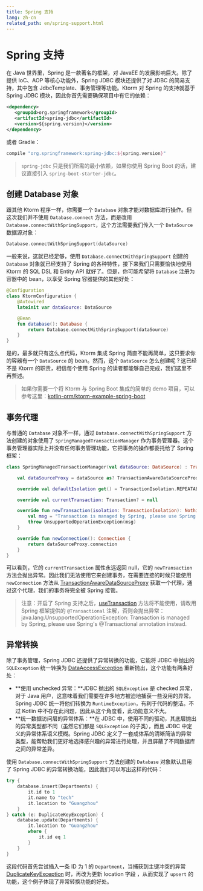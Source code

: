 ```yaml
---
title: Spring 支持
lang: zh-cn
related_path: en/spring-support.html
---
```


# Spring 支持

在 Java 世界里，Spring 是一款著名的框架，对 JavaEE 的发展影响巨大。除了提供 IoC、AOP 等核心功能外，Spring JDBC 模块还提供了对 JDBC 的简易支持，其中包含 JdbcTemplate、事务管理等功能。Ktorm 对 Spring 的支持就基于 Spring JDBC 模块，因此你首先需要确保项目中有它的依赖：

 ````xml
<dependency>
    <groupId>org.springframework</groupId>
    <artifactId>spring-jdbc</artifactId>
    <version>${spring.version}</version>
</dependency>
 ````

或者 Gradle：

````groovy
compile "org.springframework:spring-jdbc:${spring.version}"
````

> `spring-jdbc` 只是我们所需的最小依赖，如果你使用 Spring Boot 的话，建议直接引入 `spring-boot-starter-jdbc`。

## 创建 Database 对象

跟其他 Ktorm 程序一样，你需要一个 `Database` 对象才能对数据库进行操作。但这次我们并不使用 `Database.connect` 方法，而是改用 `Database.connectWithSpringSupport`，这个方法需要我们传入一个 `DataSource` 数据源对象：

````kotlin
Database.connectWithSpringSupport(dataSource)
````

一般来说，这就已经足够，使用 `Database.connectWithSpringSupport` 创建的 `Database` 对象就已经支持了 Spring 的各种特性，接下来我们只需要愉快地使用 Ktorm 的 SQL DSL 和 Entity API 就好了。但是，你可能希望将 `Database` 注册为容器中的 bean，以享受 Spring 容器提供的其他好处：

```kotlin
@Configuration
class KtormConfiguration {
    @Autowired
    lateinit var dataSource: DataSource

    @Bean
    fun database(): Database {
        return Database.connectWithSpringSupport(dataSource)
    }
}
```

是的，最多就只有这么点代码，Ktorm 集成 Spring 简直不能再简单，这只要求你的容器有一个 `DataSource` 的 bean。然而，这个 `DataSource` 怎么创建呢？这已经不是 Ktorm 的职责，相信每个使用 Spring 的读者都能够自己完成，我们这里不再赘述。

> 如果你需要一个将 Ktorm 与 Spring Boot 集成的简单的 demo 项目，可以参考这里：[kotlin-orm/ktorm-example-spring-boot](https://github.com/kotlin-orm/ktorm-example-spring-boot)

## 事务代理

与普通的 `Database` 对象不一样，通过 `Database.connectWithSpringSupport` 方法创建的对象使用了 `SpringManagedTransactionManager` 作为事务管理器。这个事务管理器实际上并没有任何事务管理功能，它把事务的操作都委托给了 Spring 框架：

```kotlin
class SpringManagedTransactionManager(val dataSource: DataSource) : TransactionManager {

    val dataSourceProxy = dataSource as? TransactionAwareDataSourceProxy ?: TransactionAwareDataSourceProxy(dataSource)

    override val defaultIsolation get() = TransactionIsolation.REPEATABLE_READ

    override val currentTransaction: Transaction? = null

    override fun newTransaction(isolation: TransactionIsolation): Nothing {
        val msg = "Transaction is managed by Spring, please use Spring's @Transactional annotation instead."
        throw UnsupportedOperationException(msg)
    }

    override fun newConnection(): Connection {
        return dataSourceProxy.connection
    }
}
```

可以看到，它的 `currentTransaction` 属性永远返回 null，它的 `newTransaction` 方法会抛出异常。因此我们无法使用它来创建事务，在需要连接的时候只能使用 `newConnection` 方法从 [TransactionAwareDataSourceProxy](https://docs.spring.io/spring/docs/current/javadoc-api/org/springframework/jdbc/datasource/TransactionAwareDataSourceProxy.html) 获取一个代理，通过这个代理，我们的事务将完全被 Spring 接管。

> 注意：开启了 Spring 支持之后，[useTransaction](./transaction-management.html#useTransaction-函数) 方法将不能使用，请改用 Spring 框架提供的 `@Transactional` 注解，否则会抛出异常：java.lang.UnsupportedOperationException: Transaction is managed by Spring, please use Spring's @Transactional annotation instead.

## 异常转换

除了事务管理，Spring JDBC 还提供了异常转换的功能，它能将 JDBC 中抛出的 `SQLException` 统一转换为 [DataAccessException](https://docs.spring.io/spring/docs/current/javadoc-api/org/springframework/dao/DataAccessException.html) 重新抛出，这个功能有两条好处：

- **使用 unchecked 异常：**JDBC 抛出的 `SQLException` 是 checked 异常，对于 Java 用户，这意味着我们需要在许多地方被迫地捕获一些没用的异常。Spring JDBC 统一将他们转换为 `RuntimeException`，有利于代码的整洁。不过 Kotlin 中不存在此问题，因此从这个角度看，此功能意义不大。
- **统一数据访问层的异常体系：**在 JDBC 中，使用不同的驱动，其底层抛出的异常类型都不同（虽然它们都是 `SQLException` 的子类），而且 JDBC 中定义的异常体系语义模糊。Spring JDBC 定义了一套成体系的清晰简洁的异常类型，能帮助我们更好地选择感兴趣的异常进行处理，并且屏蔽了不同数据库之间的异常差异。

使用 `Database.connectWithSpringSupport` 方法创建的 `Database` 对象默认启用了 Spring JDBC 的异常转换功能，因此我们可以写出这样的代码：

```kotlin
try {
    database.insert(Departments) { 
        it.id to 1
        it.name to "tech"
        it.location to "Guangzhou"
    }
} catch (e: DuplicateKeyException) {
    database.update(Departments) { 
        it.location to "Guangzhou"
        where { 
            it.id eq 1
        }
    }
}
```

这段代码首先尝试插入一条 ID 为 1 的 `Department`，当捕获到主键冲突的异常 [DuplicateKeyException](https://docs.spring.io/spring/docs/current/javadoc-api/org/springframework/dao/DuplicateKeyException.html) 时，再改为更新 location 字段 ，从而实现了 `upsert` 的功能，这个例子体现了异常转换功能的好处。